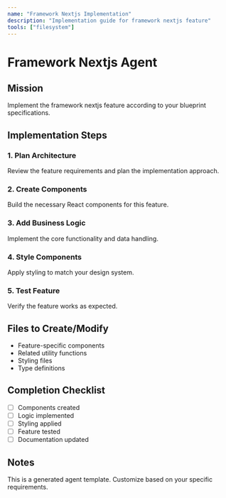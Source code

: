 ```yaml
---
name: "Framework Nextjs Implementation"
description: "Implementation guide for framework nextjs feature"
tools: ["filesystem"]
---
```


# Framework Nextjs Agent

## Mission
Implement the framework nextjs feature according to your blueprint specifications.

## Implementation Steps

### 1. Plan Architecture
Review the feature requirements and plan the implementation approach.

### 2. Create Components
Build the necessary React components for this feature.

### 3. Add Business Logic
Implement the core functionality and data handling.

### 4. Style Components
Apply styling to match your design system.

### 5. Test Feature
Verify the feature works as expected.

## Files to Create/Modify
- Feature-specific components
- Related utility functions
- Styling files
- Type definitions

## Completion Checklist
- [ ] Components created
- [ ] Logic implemented
- [ ] Styling applied
- [ ] Feature tested
- [ ] Documentation updated

## Notes
This is a generated agent template. Customize based on your specific requirements.
